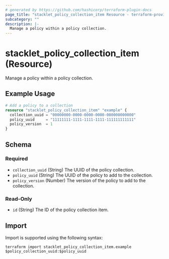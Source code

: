 ```yaml
---
# generated by https://github.com/hashicorp/terraform-plugin-docs
page_title: "stacklet_policy_collection_item Resource - terraform-provider-stacklet"
subcategory: ""
description: |-
  Manage a policy within a policy collection.
---
```


# stacklet_policy_collection_item (Resource)

Manage a policy within a policy collection.

## Example Usage

```terraform
# Add a policy to a collection
resource "stacklet_policy_collection_item" "example" {
  collection_uuid = "00000000-0000-0000-0000-000000000000"
  policy_uuid     = "11111111-1111-1111-1111-111111111111"
  policy_version  = 1
}
```

<!-- schema generated by tfplugindocs -->
## Schema

### Required

- `collection_uuid` (String) The UUID of the policy collection.
- `policy_uuid` (String) The UUID of the policy to add to the collection.
- `policy_version` (Number) The version of the policy to add to the collection.

### Read-Only

- `id` (String) The ID of the policy collection item.

## Import

Import is supported using the following syntax:

```shell
terraform import stacklet_policy_collection_item.example $policy_collection_uuid:$policy_uuid
```
